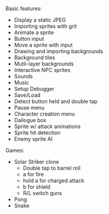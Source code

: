 

Basic features:
- Display a static JPEG
- Importing sprites with grit
- Animate a sprite
- Button input
- Move a sprite with input
- Drawing and importing backgrounds
- Background tiles
- Mutli-layer backgrounds
- Interactive NPC sprites
- Sounds
- Music
- Setup Debugger
- Save/Load
- Detect button held and double tap
- Pause menu
- Character creation menu
- Dailogue box
- Sprite w/ attack animations
- Sprite hit detection
- Enemy sprite AI


Games:
- Solar Striker clone
  - Double tap to barrel roll
  - a for fire
  - hold a for charged attack
  - b for shield
  - R/L switch guns
- Pong
- Snake
